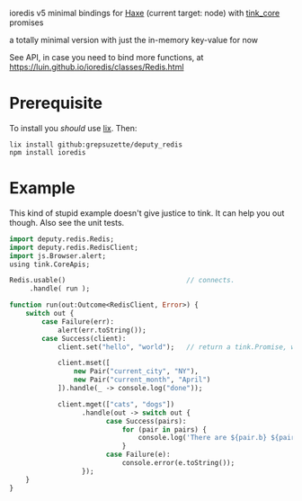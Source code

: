 ioredis v5 minimal bindings for [Haxe](https://haxe.org) (current target: node)
with [tink_core](https://haxe.org/haxetink/tink_core) promises

a totally minimal version with just the in-memory key-value for now

See API, in case you need to bind more functions, 
at https://luin.github.io/ioredis/classes/Redis.html

# Prerequisite

To install you *should* use [lix](https://github.com/lix-pm/lix). Then:

    lix install github:grepsuzette/deputy_redis
    npm install ioredis

# Example

This kind of stupid example doesn't give justice to tink.
It can help you out though. Also see the unit tests.

```haxe
import deputy.redis.Redis;
import deputy.redis.RedisClient;
import js.Browser.alert;
using tink.CoreApis;

Redis.usable()                              // connects. 
     .handle( run );     

function run(out:Outcome<RedisClient, Error>) {
    switch out {
        case Failure(err): 
            alert(err.toString());
        case Success(client): 
            client.set("hello", "world");   // return a tink.Promise, which we don't handle

            client.mset([ 
                new Pair("current_city", "NY"), 
                new Pair("current_month", "April") 
            ]).handle(_ -> console.log("done"));

            client.mget(["cats", "dogs"])
                  .handle(out -> switch out {
                        case Success(pairs):
                            for (pair in pairs) {
                                console.log('There are ${pair.b} ${pair.a}');
                            }
                        case Failure(e):
                            console.error(e.toString());
                  });
    }
}
```
